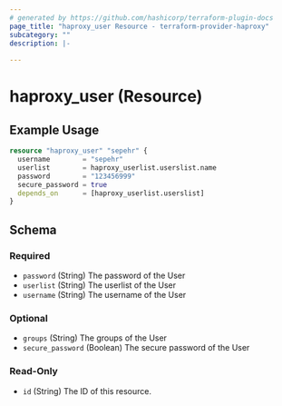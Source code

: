 ```yaml
---
# generated by https://github.com/hashicorp/terraform-plugin-docs
page_title: "haproxy_user Resource - terraform-provider-haproxy"
subcategory: ""
description: |-
  
---
```


# haproxy_user (Resource)



## Example Usage

```terraform
resource "haproxy_user" "sepehr" {
  username        = "sepehr"
  userlist        = haproxy_userlist.userslist.name
  password        = "123456999"
  secure_password = true
  depends_on      = [haproxy_userlist.userslist]
}
```

<!-- schema generated by tfplugindocs -->
## Schema

### Required

- `password` (String) The password of the User
- `userlist` (String) The userlist of the User
- `username` (String) The username of the User

### Optional

- `groups` (String) The groups of the User
- `secure_password` (Boolean) The secure password of the User

### Read-Only

- `id` (String) The ID of this resource.
